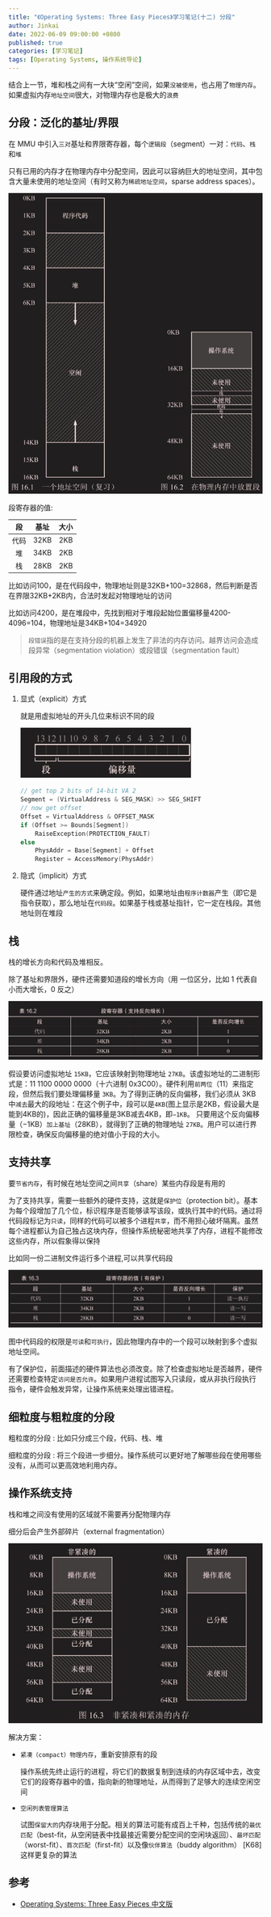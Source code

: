 ```yaml
---
title: "《Operating Systems: Three Easy Pieces》学习笔记(十二) 分段"
author: Jinkai
date: 2022-06-09 09:00:00 +0800
published: true
categories: [学习笔记]
tags: [Operating Systems, 操作系统导论]
---
```


结合上一节，堆和栈之间有一大块“空闲”空间，如果`没被使用`，也占用了`物理内存`。如果虚拟内存`地址空间`很大，对物理内存也是极大的`浪费`

## 分段：泛化的基址/界限

在 MMU 中引入`三对`基址和界限寄存器，每个`逻辑段`（segment）一对：`代码`、`栈`和`堆`

只有已用的内存才在物理内存中分配空间，因此可以容纳巨大的地址空间，其中包含大量未使用的地址空间（有时又称为`稀疏地址空间`，sparse address spaces）。

![F16.1](/assets/img/2022-06-09-operating-systems-12/F16.1.jpg)

段寄存器的值:

|  段  | 基址 | 大小 |
| :--: | :--: | :----: |
| 代码 | 32KB | 2KB  |
|  堆  | 34KB | 2KB  |
|  栈  | 28KB | 2KB  |

比如访问100，是在代码段中，物理地址则是32KB+100=32868，然后判断是否在界限32KB+2KB内，合法时发起对物理地址的访问

比如访问4200，是在堆段中，先找到相对于堆段起始位置偏移量4200-4096=104，物理地址是34KB+104=34920

> `段错误`指的是在支持分段的机器上发生了非法的内存访问。越界访问会造成段异常（segmentation violation）或段错误（segmentation fault）

## 引用段的方式

1. 显式（explicit）方式

    就是用虚拟地址的开头几位来标识不同的段

    ![explicit](/assets/img/2022-06-09-operating-systems-12/explicit.jpg)

    ```c
    // get top 2 bits of 14-bit VA 2
    Segment = (VirtualAddress & SEG_MASK) >> SEG_SHIFT
    // now get offset
    Offset = VirtualAddress & OFFSET_MASK
    if (Offset >= Bounds[Segment])
        RaiseException(PROTECTION_FAULT)
    else
        PhysAddr = Base[Segment] + Offset
        Register = AccessMemory(PhysAddr)
    ```

2. 隐式（implicit）方式

    硬件通过地址`产生的方式`来确定段。例如，如果地址由`程序计数器`产生（即它是指令获取），那么地址在`代码段`。如果基于栈或基址指针，它一定在栈段。其他地址则在堆段

## 栈

栈的增长方向和代码及堆相反。

除了基址和界限外，硬件还需要知道段的增长方向（用
一位区分，比如 1 代表自小而大增长，0 反之）

![T16.2](/assets/img/2022-06-09-operating-systems-12/T16.2.jpg)

假设要访问虚拟地址 `15KB`，它应该映射到物理地址 `27KB`。该虚拟地址的二进制形式是：11 1100 0000 0000（十六进制 0x3C00）。硬件利用`前两位`（11）来指定段，但然后我们要处理偏移量 `3KB`。为了得到正确的反向偏移，我们必须从 3KB 中`减去`最大的段地址：在这个例子中，段可以是`4KB`(图上显示是2KB，假设最大是能到4KB的)，因此正确的偏移量是3KB减去4KB，即`−1KB`。 只要用这个反向偏移量（−1KB）`加上基址`（28KB），就得到了正确的物理地址 `27KB`。用户可以进行界限检查，确保反向偏移量的绝对值小于段的大小。

## 支持共享

要`节省内存`，有时候在地址空间之间`共享`（share）某些内存段是有用的

为了支持共享，需要一些额外的硬件支持，这就是`保护位`（protection bit）。基本为每个段增加了几个位，标识程序是否能够读写该段，或执行其中的代码。通过将代码段标记为`只读`，同样的代码可以被多个进程`共享`，而不用担心破坏隔离。虽然每个进程都认为自己独占这块内存，但操作系统秘密地共享了内存，进程不能修改这些内存，所以假象得以保持

比如同一份二进制文件运行多个进程,可以共享代码段

![T16.3](/assets/img/2022-06-09-operating-systems-12/T16.3.jpg)

图中代码段的权限是`可读`和`可执行`，因此物理内存中的一个段可以映射到多个虚拟地址空间。

有了保护位，前面描述的硬件算法也必须改变。除了检查虚拟地址是否越界，硬件还需要检查特定`访问是否允许`。如果用户进程试图写入只读段，或从非执行段执行指令，硬件会触发异常，让操作系统来处理出错进程。

## 细粒度与粗粒度的分段

粗粒度的分段
: 比如只分成三个段，代码、栈、堆

细粒度的分段
: 将三个段进一步细分。操作系统可以更好地了解哪些段在使用哪些没有，从而可以更高效地利用内存。

## 操作系统支持

栈和堆之间没有使用的区域就不需要再分配物理内存

细分后会产生外部碎片（external fragmentation）

![F16.3](/assets/img/2022-06-09-operating-systems-12/F16.3.jpg)

解决方案：

- `紧凑（compact）物理内存`，重新安排原有的段

  操作系统先终止运行的进程，将它们的数据复制到连续的内存区域中去，改变它们的段寄存器中的值，指向新的物理地址，从而得到了足够大的连续空闲空间

- `空闲列表管理算法`

  试图`保留大的`内存块用于分配。相关的算法可能有成百上千种，包括传统的`最优匹配`（best-fit，从空闲链表中找最接近需要分配空间的空闲块返回）、`最坏匹配`（worst-fit）、`首次匹配`（first-fit）以及像`伙伴算法`（buddy algorithm） [K68]这样更复杂的算法

## 参考

- [Operating Systems: Three Easy Pieces 中文版](https://pages.cs.wisc.edu/~remzi/OSTEP/Chinese/16.pdf)
